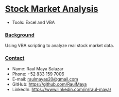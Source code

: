 # <u>Stock Market Analysis</u>

* Tools: Excel and VBA

### <u>Background</u>
Using VBA scripting to analyze real stock market data.

### <u>Contact</u>
* Name: Raul Maya Salazar
* Phone: +52 833 159 7006
* E-mail: raulmayas20@gmail.com
* GitHub: https://github.com/RaulMaya
* LinkedIn: https://www.linkedin.com/in/raul-maya/
